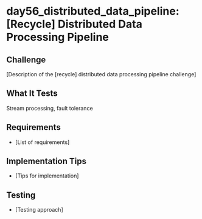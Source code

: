 # day56_distributed_data_pipeline: [Recycle] Distributed Data Processing Pipeline

## Challenge
[Description of the [recycle] distributed data processing pipeline challenge]

## What It Tests
Stream processing, fault tolerance

## Requirements
- [List of requirements]

## Implementation Tips
- [Tips for implementation]

## Testing
- [Testing approach]
